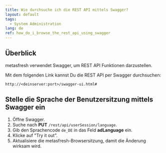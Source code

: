 ```yaml
---
title: Wie durchsuche ich die REST API mittels Swagger?
layout: default
tags:
  - System Administration
lang: de
ref: how_do_i_browse_the_rest_api_using_swagger
---
```


## Überblick

metasfresh verwendet Swagger, um REST API Funktionen darzustellen.

Mit dem folgenden Link kannst Du die REST API per Swagger durchsuchen:

`http://<deinserver:port>/swagger-ui.html#`

## Stelle die Sprache der Benutzersitzung mittels Swagger ein

1. Öffne Swagger.
1. Suche nach **PUT** `/rest/api/userSession/language`.
1. Gib den Sprachencode `de_DE` in das Feld **adLanguage** ein.
1. Klicke auf "Try it out".
1. Aktualisiere die metasfresh-Browsersitzung, damit die Änderung wirksam wird.
